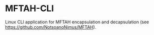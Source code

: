 # MFTAH-CLI
Linux CLI application for MFTAH encapsulation and decapsulation (see https://github.com/NotsoanoNimus/MFTAH).
